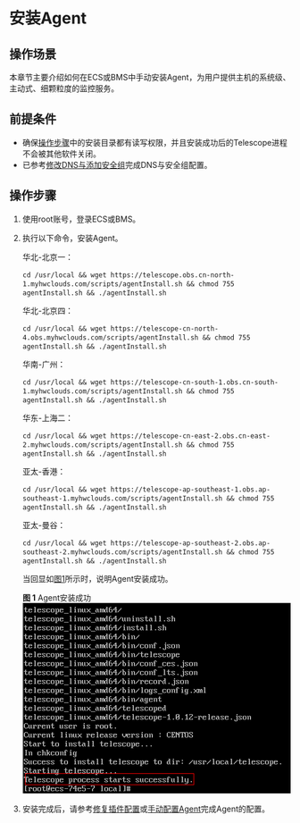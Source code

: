 # 安装Agent<a name="ZH-CN_TOPIC_0127535833"></a>

## 操作场景<a name="zh-cn_topic_0078544024_section10035481163223"></a>

本章节主要介绍如何在ECS或BMS中手动安装Agent，为用户提供主机的系统级、主动式、细颗粒度的监控服务。

## 前提条件<a name="section1173079143610"></a>

-   确保[操作步骤](#section494503071814)中的安装目录都有读写权限，并且安装成功后的Telescope进程不会被其他软件关闭。
-   已参考[修改DNS与添加安全组](修改DNS与添加安全组.md)完成DNS与安全组配置。

## 操作步骤<a name="section494503071814"></a>

1.  使用root账号，登录ECS或BMS。
2.  执行以下命令，安装Agent。

    华北-北京一：

    ```
    cd /usr/local && wget https://telescope.obs.cn-north-1.myhwclouds.com/scripts/agentInstall.sh && chmod 755 agentInstall.sh && ./agentInstall.sh
    ```

    华北-北京四：

    ```
    cd /usr/local && wget https://telescope-cn-north-4.obs.myhwclouds.com/scripts/agentInstall.sh && chmod 755 agentInstall.sh && ./agentInstall.sh
    ```

    华南-广州：

    ```
    cd /usr/local && wget https://telescope-cn-south-1.obs.cn-south-1.myhwclouds.com/scripts/agentInstall.sh && chmod 755 agentInstall.sh && ./agentInstall.sh
    ```

    华东-上海二：

    ```
    cd /usr/local && wget https://telescope-cn-east-2.obs.cn-east-2.myhwclouds.com/scripts/agentInstall.sh && chmod 755 agentInstall.sh && ./agentInstall.sh
    ```

    亚太-香港：

    ```
    cd /usr/local && wget https://telescope-ap-southeast-1.obs.ap-southeast-1.myhwclouds.com/scripts/agentInstall.sh && chmod 755 agentInstall.sh && ./agentInstall.sh
    ```

    亚太-曼谷：

    ```
    cd /usr/local && wget https://telescope-ap-southeast-2.obs.ap-southeast-2.myhwclouds.com/scripts/agentInstall.sh && chmod 755 agentInstall.sh && ./agentInstall.sh
    ```

    当回显如[图1](#fig1948103311810)所示时，说明Agent安装成功。

    **图 1**  Agent安装成功<a name="fig1948103311810"></a>  
    ![](figures/Agent安装成功.png "Agent安装成功")

3.  安装完成后，请参考[修复插件配置](修复插件配置.md)或[手动配置Agent](手动配置Agent.md)完成Agent的配置。

